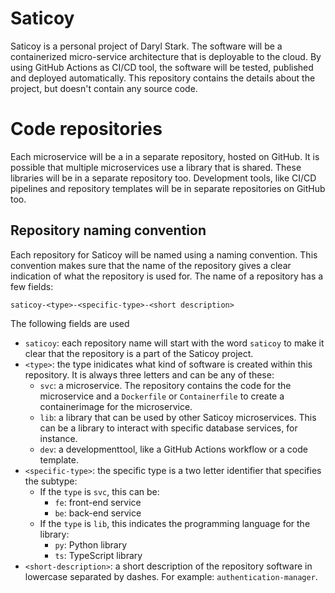 # Saticoy

Saticoy is a personal project of Daryl Stark. The software will be a containerized micro-service architecture that is deployable to the cloud. By using GitHub Actions as CI/CD tool, the software will be tested, published and deployed automatically. This repository contains the details about the project, but doesn't contain any source code.

# Code repositories

Each microservice will be a in a separate repository, hosted on GitHub. It is possible that multiple microservices use a library that is shared. These libraries will be in a separate repository too. Development tools, like CI/CD pipelines and repository templates will be in separate repositories on GitHub too.

## Repository naming convention

Each repository for Saticoy will be named using a naming convention. This convention makes sure that the name of the repository gives a clear indication of what the repository is used for. The name of a repository has a few fields:

`saticoy-<type>-<specific-type>-<short description>`

The following fields are used

-   `saticoy`: each repository name will start with the word `saticoy` to make it clear that the repository is a part of the Saticoy project.
-   `<type>`: the type inidicates what kind of software is created within this repository. It is always three letters and can be any of these:
    -   `svc`: a microservice. The repository contains the code for the microservice and a `Dockerfile` or `Containerfile` to create a containerimage for the microservice.
    -   `lib`: a library that can be used by other Saticoy microservices. This can be a library to interact with specific database services, for instance.
    -   `dev`: a developmenttool, like a GitHub Actions workflow or a code template.
-   `<specific-type>`: the specific type is a two letter identifier that specifies the subtype:
    -   If the `type` is `svc`, this can be:
        -   `fe`: front-end service
        -   `be`: back-end service
    -   If the `type` is `lib`, this indicates the programming language for the library:
        -   `py`: Python library
        -   `ts`: TypeScript library
-   `<short-description>`: a short description of the repository software in lowercase separated by dashes. For example: `authentication-manager`.